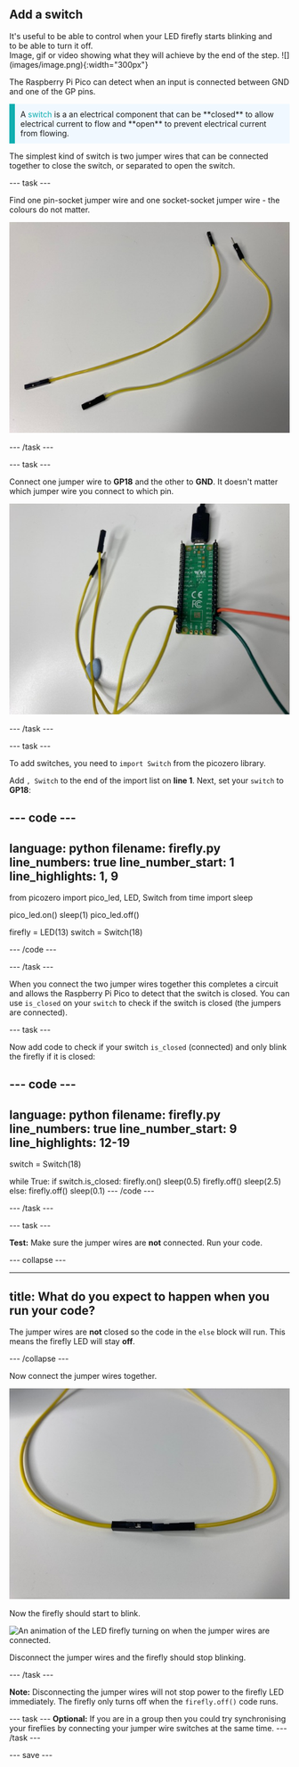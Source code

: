 ## Add a switch

<div style="display: flex; flex-wrap: wrap">
<div style="flex-basis: 200px; flex-grow: 1; margin-right: 15px;">
It's useful to be able to control when your LED firefly starts blinking and to be able to turn it off. 
</div>
<div>
Image, gif or video showing what they will achieve by the end of the step. ![](images/image.png){:width="300px"}
</div>
</div>

The Raspberry Pi Pico can detect when an input is connected between GND and one of the GP pins.

<p style='border-left: solid; border-width:10px; border-color: #0faeb0; background-color: aliceblue; padding: 10px;'>
A <span style="color: #0faeb0">switch</span> is a an electrical component that can be **closed** to allow electrical current to flow and **open** to prevent electrical current from flowing.
</p> 

The simplest kind of switch is two jumper wires that can be connected together to close the switch, or separated to open the switch. 

--- task ---

Find one pin-socket jumper wire and one socket-socket jumper wire - the colours do not matter. 

![One pin-socket and one socket-socket jumper wire](images/jumper-wires.jpg)

--- /task ---

--- task ---

Connect one jumper wire to **GP18** and the other to **GND**. It doesn't matter which jumper wire you connect to which pin. 

![Two jumper wires are attached to the GP18 and the GND pins of the Raspberry Pi Pico.](images/switch-wires.jpg)

--- /task ---

--- task ---

To add switches, you need to `import Switch` from the picozero library. 

Add `, Switch` to the end of the import list on **line 1**. Next, set your `switch` to **GP18**:

--- code ---
---
language: python
filename: firefly.py
line_numbers: true
line_number_start: 1
line_highlights: 1, 9
---
from picozero import pico_led, LED, Switch
from time import sleep

pico_led.on()
sleep(1)
pico_led.off()

firefly = LED(13)
switch = Switch(18)

--- /code ---

--- /task ---

When you connect the two jumper wires together this completes a circuit and allows the Raspberry Pi Pico to detect that the switch is closed. You can use `is_closed` on your `switch` to check if the switch is closed (the jumpers are connected).

--- task ---

Now add code to check if your switch `is_closed` (connected) and only blink the firefly if it is closed:

--- code ---
---
language: python
filename: firefly.py
line_numbers: true
line_number_start: 9
line_highlights: 12-19
---
switch = Switch(18)

while True:
    if switch.is_closed:
        firefly.on()
        sleep(0.5)
        firefly.off()
        sleep(2.5)
    else:
        firefly.off()
        sleep(0.1)
--- /code ---

--- /task ---

--- task ---

**Test:** Make sure the jumper wires are **not** connected. Run your code.

--- collapse ---

---
title: What do you expect to happen when you run your code?
---

The jumper wires are **not** closed so the code in the `else` block will run. This means the firefly LED will stay **off**.

--- /collapse ---

Now connect the jumper wires together. 

![The pin of one jumper wire connected to the socket of the other jumper wire.](images/connected-wires.jpg)

Now the firefly should start to blink.

![An animation of the LED firefly turning on when the jumper wires are connected.](images/firefly-switch.gif)

Disconnect the jumper wires and the firefly should stop blinking. 

--- /task ---

**Note:** Disconnecting the jumper wires will not stop power to the firefly LED immediately. The firefly only turns off when the `firefly.off()` code runs. 

--- task ---
**Optional:** If you are in a group then you could try synchronising your fireflies by connecting your jumper wire switches at the same time. 
--- /task ---

--- save ---